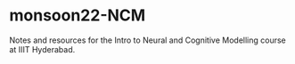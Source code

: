 # monsoon22-NCM
Notes and resources for the Intro to Neural and Cognitive Modelling course at IIIT Hyderabad.
